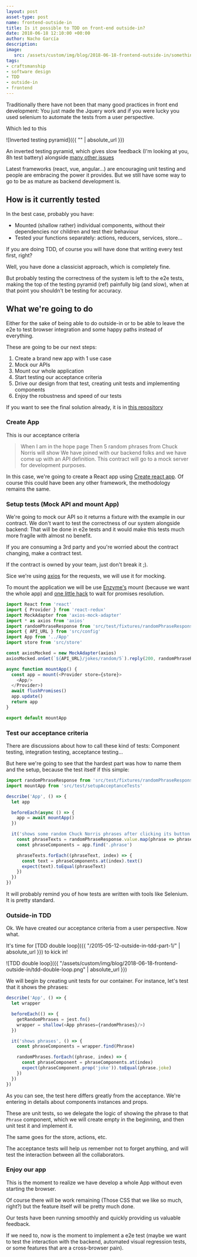 ```yaml
---
layout: post
asset-type: post
name: frontend-outside-in
title: Is it possible to TDD on front-end outside-in?
date: 2018-06-18 12:10:00 +00:00
author: Nacho García
description:
image:
   src: /assets/custom/img/blog/2018-06-18-frontend-outside-in/something.jpg
tags:
- craftsmanship
- software design
- TDD
- outside-in
- frontend
---
```

Traditionally there have not been that many good practices in front end development:
You just made the Jquery work and if you were lucky you used selenium to automate the tests from a user perspective.

Which led to this

![Inverted testing pyramid]({{ "" | absolute_url }})

An inverted testing pyramid, which gives slow feedback (I'm looking at you, 8h test battery) alongside [many other issues](https://martinfowler.com/bliki/TestPyramid.html)

Latest frameworks (react, vue, angular...) are encouraging unit testing and people are embracing the power it provides.
But we still have some way to go to be as mature as backend development is.

## How is it currently tested
In the best case, probably you have:
 * Mounted (shallow rather) individual components, without their dependencies nor children and test their behaviour
 * Tested your functions separately: actions, reducers, services, store...

If you are doing TDD, of course you will have done that writing every test first, right?

Well, you have done a classicist approach, which is completely fine.

But probably testing the correctness of the system is left to the e2e tests, making the top of the testing pyramid (ref) painfully big (and slow), when at that point you shouldn't be testing for accuracy.

## What we're going to do
Either for the sake of being able to do outside-in or to be able to leave the e2e to test browser integration and some happy paths instead of everything.

These are going to be our next steps:
 1. Create a brand new app with 1 use case
 2. Mock our APIs
 3. Mount our whole application
 4. Start testing our acceptance criteria
 5. Drive our design from that test, creating unit tests and implementing components
 6. Enjoy the robustness and speed of our tests

If you want to see the final solution already, it is in [this repository](https://github.com/nachogarcia/learning-outside-in)

### Create App
This is our acceptance criteria

> When I am in the hope page
> Then 5 random phrases from Chuck Norris will show
We have joined with our backend folks and we have come up with an API definition. This contract will go to a mock server for development purposes.

In this case, we're going to create a React app using [Create react app](https://github.com/facebook/create-react-app).
Of course this could have been any other framework, the methodology remains the same.

### Setup tests (Mock API and mount App)
We're going to mock our API so it returns a fixture with the example in our contract.
We don't want to test the correctness of our system alongside backend: That will be done in e2e tests and it would make this tests much more fragile with almost no benefit.

If you are consuming a 3rd party and you're worried about the contract changing, make a contract test.

If the contract is owned by your team, just don't break it ;).

Sice we're using [axios](https://github.com/axios/axios) for the requests, we will use it for mocking.

To mount the application we will be use [Enzyme's](http://airbnb.io/enzyme/docs/api/) mount (because we want the whole app)
and [one little hack](https://github.com/facebook/jest/issues/2157) to wait for promises resolution.

```javascript
import React from 'react'
import { Provider } from 'react-redux'
import MockAdapter from 'axios-mock-adapter'
import * as axios from 'axios'
import randomPhraseResponse from 'src/test/fixtures/randomPhraseResponse'
import { API_URL } from 'src/config'
import App from '../App'
import store from 'src/store'

const axiosMocked = new MockAdapter(axios)
axiosMocked.onGet(`${API_URL}/jokes/random/5`).reply(200, randomPhraseResponse)

async function mountApp() {
  const app = mount(<Provider store={store}>
    <App/>
  </Provider>)
  await flushPromises()
  app.update()
  return app
}

export default mountApp
```

### Test our acceptance criteria
There are discussions about how to call these kind of tests: Component testing, integration testing, acceptance testing...

But here we're going to see that the hardest part was how to name them and the setup, because the test itself if this simple:

```javascript
import randomPhraseResponse from 'src/test/fixtures/randomPhraseResponse'
import mountApp from 'src/test/setupAcceptanceTests'

describe('App', () => {
  let app

  beforeEach(async () => {
    app = await mountApp()
  })

  it('shows some random Chuck Norris phrases after clicking its button', () => {
    const phraseTexts = randomPhraseResponse.value.map(phrase => phrase.joke)
    const phraseComponents = app.find('.phrase')

    phraseTexts.forEach((phraseText, index) => {
      const text = phraseComponents.at(index).text()
      expect(text).toEqual(phraseText)
    })
  })
})
```
It will probably remind you of how tests are written with tools like Selenium. It is pretty standard.

### Outside-in TDD
Ok. We have created our acceptance criteria from a user perspective. Now what.

It's time for [TDD double loop]({{ "/2015-05-12-outside-in-tdd-part-1/" | absolute_url }}) to kick in!

![TDD double loop]({{ "/assets/custom/img/blog/2018-06-18-frontend-outside-in/tdd-double-loop.png" | absolute_url }})

We will begin by creating unit tests for our container. For instance, let's test that it shows the phrases:

```javascript
describe('App', () => {
  let wrapper

  beforeEach(() => {
    getRandomPhrases = jest.fn()
    wrapper = shallow(<App phrases={randomPhrases}/>)
  })

  it('shows phrases', () => {
    const phraseComponents = wrapper.find(Phrase)

    randomPhrases.forEach((phrase, index) => {
      const phraseComponent = phraseComponents.at(index)
      expect(phraseComponent.prop('joke')).toEqual(phrase.joke)
    })
  })
})
```
As you can see, the test here differs greatly from the acceptance. We're entering in details about components instances and props.

These are unit tests, so we delegate the logic of showing the phrase to that `Phrase` component, which we will create empty in the beginning, and then unit test it and implement it.

The same goes for the store, actions, etc.

The acceptance tests will help us remember not to forget anything, and will test the interaction between all the collaborators.

### Enjoy our app
This is the moment to realize we have develop a whole App without even starting the browser.

Of course there will be work remaining (Those CSS that we like so much, right?) but the feature itself will be pretty much done.

Our tests have been running smoothly and quickly providing us valuable feedback.

If we need to, now is the moment to implement a e2e test (maybe we want to test the interaction with the backend, automated visual regression tests, or some features that are a cross-browser pain).
